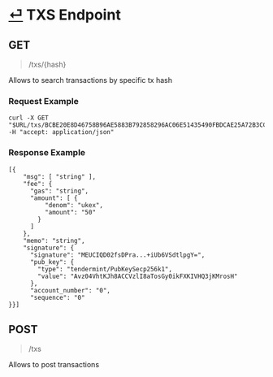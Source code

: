 # [⏎](README.md) TXS Endpoint

## GET

> /txs/{hash}

Allows to search transactions by specific tx hash

### Request Example
```
curl -X GET "$URL/txs/BCBE20E8D46758B96AE5883B792858296AC06E51435490FBDCAE25A72B3CC76B" -H "accept: application/json"
```

### Response Example

```
[{
    "msg": [ "string" ],
    "fee": {
      "gas": "string",
      "amount": [ {
          "denom": "ukex",
          "amount": "50"
        }
      ]
    },
    "memo": "string",
    "signature": {
      "signature": "MEUCIQD02fsDPra...+iUb6VSdtlpgY=",
      "pub_key": {
        "type": "tendermint/PubKeySecp256k1",
        "value": "Avz04VhtKJh8ACCVzlI8aTosGy0ikFXKIVHQ3jKMrosH"
      },
      "account_number": "0",
      "sequence": "0"
}}]
```

## POST

> /txs

Allows to post transactions




